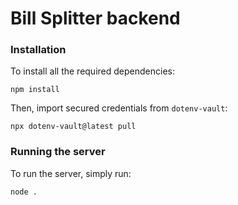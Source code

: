 # Bill Splitter backend
### Installation
To install all the required dependencies:

```npm install```

Then, import secured credentials from `dotenv-vault`:

```npx dotenv-vault@latest pull```

### Running the server
To run the server, simply run:

```node .```